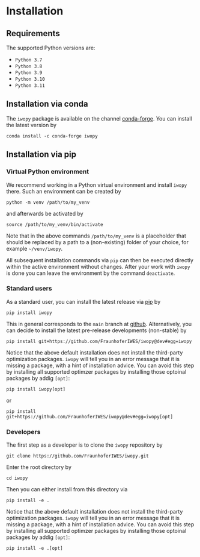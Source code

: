 # Installation

## Requirements

The supported Python versions are:

- `Python 3.7`
- `Python 3.8`
- `Python 3.9`
- `Python 3.10`
- `Python 3.11`

## Installation via conda

The `iwopy` package is available on the channel [conda-forge](https://anaconda.org/conda-forge/iwopy). You can install the latest version by

```console
conda install -c conda-forge iwopy
```

## Installation via pip

### Virtual Python environment

We recommend working in a Python virtual environment and install `iwopy` there. Such an environment can be created by

```console
python -m venv /path/to/my_venv
```

and afterwards be activated by

```console
source /path/to/my_venv/bin/activate
```

Note that in the above commands `/path/to/my_venv` is a placeholder that should be replaced by a path to a (non-existing) folder of your choice, for example `~/venv/iwopy`.

All subsequent installation commands via `pip` can then be executed directly within the active environment without changes. After your work with `iwopy` is done you can leave the environment by the command `deactivate`.

### Standard users

As a standard user, you can install the latest release via [pip](https://pypi.org/project/iwopy/) by

```console
pip install iwopy
```

This in general corresponds to the `main` branch at [github](https://github.com/FraunhoferIWES/iwopy). Alternatively, you can decide to install the latest pre-release developments (non-stable) by

```console
pip install git+https://github.com/FraunhoferIWES/iwopy@dev#egg=iwopy
```

Notice that the above default installation does not install the third-party optimization
packages. `iwopy` will tell you in an error message that it is missing a package, with
a hint of installation advice. You can avoid this step by installing all supported
optimzer packages by installing those optoinal packages by addig `[opt]`:

```console
pip install iwopy[opt]
```

or

```console
pip install git+https://github.com/FraunhoferIWES/iwopy@dev#egg=iwopy[opt]
```

### Developers

The first step as a developer is to clone the `iwopy` repository by

```console
git clone https://github.com/FraunhoferIWES/iwopy.git
```

Enter the root directory by

```console
cd iwopy
```

Then you can either install from this directory via

```console
pip install -e .
```

Notice that the above default installation does not install the third-party optimization
packages. `iwopy` will tell you in an error message that it is missing a package, with
a hint of installation advice. You can avoid this step by installing all supported
optimzer packages by installing those optoinal packages by addig `[opt]`:

```console
pip install -e .[opt]
```